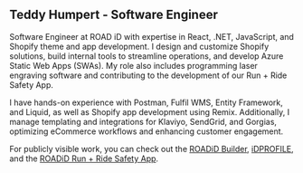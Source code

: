 ## Teddy Humpert - Software Engineer

Software Engineer at ROAD iD with expertise in React, .NET, JavaScript, and Shopify theme and app development. I design and customize Shopify solutions, build internal tools to streamline operations, and develop Azure Static Web Apps (SWAs). My role also includes programming laser engraving software and contributing to the development of our Run + Ride Safety App.

I have hands-on experience with Postman, Fulfil WMS, Entity Framework, and Liquid, as well as Shopify app development using Remix. Additionally, I manage templating and integrations for Klaviyo, SendGrid, and Gorgias, optimizing eCommerce workflows and enhancing customer engagement.

For publicly visible work, you can check out the [ROADiD Builder](https://www.roadid.com/pages/builder?collection=builder-sport), [iDPROFILE](https://www.idprofile.com), and the [ROADiD Run + Ride Safety App](https://apps.apple.com/us/app/road-id-run-ride-safety/id1588616662).
